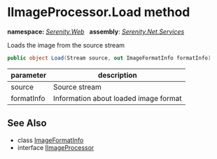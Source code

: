 # IImageProcessor.Load method
**namespace:** *[Serenity.Web](../../README.md#serenity.web-namespace)*   **assembly**: *[Serenity.Net.Services](../../README.md)*

Loads the image from the source stream

```csharp
public object Load(Stream source, out ImageFormatInfo formatInfo)
```

| parameter | description |
| --- | --- |
| source | Source stream |
| formatInfo | Information about loaded image format |

## See Also

* class [ImageFormatInfo](../ImageFormatInfo.md)
* interface [IImageProcessor](../IImageProcessor.md)